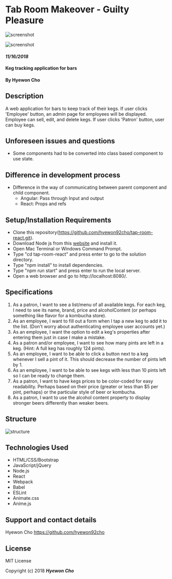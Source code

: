 # Tab Room Makeover - Guilty Pleasure

![screenshot](https://olzwqq.dm.files.1drv.com/y4mNFOhdoTzPsBdV3e9PQnEVEpSr4YNHnXdvg2oFZHBRDbDt5qtfk8fe91_a5iV4_uRbz1-GfOhjx0Cr_CJXEUdhg-jLgUD_5DZHCsaTt5Dy9czyF0ydhqlwKYgpe_XGJXiAFABVdiwV_nsDb2KtXl3EH_aXbv5G7BzzxzVSci_5GyyBb6R6o_4CFF6RuK2FLxp_H2JKA0ATAgkrXAHvN7VUg?width=5156&height=2924&cropmode=none)

![screenshot](https://olzxqq.dm.files.1drv.com/y4mdDCjRltOgvvYOMdXIMCF28aOXK6Sbe9t-XGz8Eh5_shc_SYltbOzS576CtUvlZBYxC2cnBLoyOTr0ixGtB6XzgqjpyZ_ZiwAd5IdfpsRpcB2E2U2JGOCP2MIVL_LRfIhRIUB-DJfpzvoFW1UdUFl1oL_Wh2w1g16hvz7j9-gLdp3Orel8x9yCeA3TK2B9TlUb1wIVDs7tc5IiLfotD-9Eg?width=5156&height=2924&cropmode=none)

#### _11/16/2018_

####  Keg tracking application for bars

#### By Hyewon Cho

## Description

A web application for bars to keep track of their kegs. If user clicks 'Employee' button, an admin page for employees will be displayed. Employee can sell, edit, and delete kegs. If user clicks 'Patron' button, user can buy kegs.

## Unforeseen issues and questions

* Some components had to be converted into class based component to use state.

## Difference in development process

* Difference in the way of communicating between parent component and child component.
  * Angular: Pass through Input and output
  * React: Props and refs

## Setup/Installation Requirements

* Clone this repository(https://github.com/hyewon92cho/tap-room-react.git).
* Download Node js from this [website](https://nodejs.org/en/download/)  and install it.
* Open Mac Terminal or Windows Command Prompt.
* Type "cd tap-room-react" and press enter to go to the solution directory.
* Type "npm install" to install dependencies.
* Type "npm run start" and press enter to run the local server.
* Open a web browser and go to http://localhost:8080/.

## Specifications

1. As a patron, I want to see a list/menu of all available kegs. For each keg, I need to see its name, brand, price and alcoholContent (or perhaps something like flavor for a kombucha store).
2. As an employee, I want to fill out a form when I tap a new keg to add it to the list. (Don't worry about authenticating employee user accounts yet.)
3. As an employee, I want the option to edit a keg's properties after entering them just in case I make a mistake.
4. As a patron and/or employee, I want to see how many pints are left in a keg. (Hint: A full keg has roughly 124 pints).
5. As an employee, I want to be able to click a button next to a keg whenever I sell a pint of it. This should decrease the number of pints left by 1.
6. As an employee, I want to be able to see kegs with less than 10 pints left so I can be ready to change them.
7. As a patron, I want to have kegs prices to be color-coded for easy readability. Perhaps based on their price (greater or less than $5 per pint, perhaps) or the particular style of beer or kombucha.
8. As a patron, I want to use the alcohol content property to display stronger beers differently than weaker beers.

## Structure

![structure](https://mbzaqq.dm.files.1drv.com/y4mCm5WNGnyueqR8ISXhzlvm0eWM8SZLueGEEf-W4RV84cYM98kI7P6GKmFjs4bNoK31mgcYKnIdLOnOwGtFCc2ur9HB_o6v6Lp5vAGExK9Df3d3DvUsEUs7Jk8AZsbe2SNuxp3ejtgjslBTFhZmx1hBvV6dUd05MdLG8CvHwvvIHILqIx3GZyUmAHcKgHT7x52EEYf6ztXxIuc-oYIdPrHRA?width=960&height=720&cropmode=none)

## Technologies Used

* HTML/CSS/Bootstrap
* JavaScript/jQuery
* Node.js
* React
* Webpack
* Babel
* ESLint
* Animate.css
* Anime.js

## Support and contact details

Hyewon Cho https://github.com/hyewon92cho

## License

MIT License

Copyright (c) 2018 **_Hyewon Cho_**